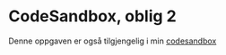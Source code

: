 # CodeSandbox, oblig 2
Denne oppgaven er også tilgjengelig i min [codesandbox](https://codesandbox.io/s/tma-oblig-2-i2wql?file=/index.html)
